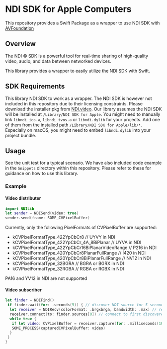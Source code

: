 # NDI SDK for Apple Computers

This repository provides a Swift Package as a wrapper to use NDI SDK with [AVFoundation](https://developer.apple.com/av-foundation/)


## Overview

The NDI &copy; SDK is a powerful tool for real-time sharing of high-quality video, audio, and data between networked devices.

This library provides a wrapper to easily utilize the NDI SDK with Swift.

## SDK Requirements

This library NDI SDK to work as a wrapper. The NDI SDK is however not included in this repository due to their licensing constraints. Please download the installer pkg from [NDI.video](https://ndi.video/for-developers/ndi-sdk/download/). Our library assumes the NDI SDK will be installed at `/Library/NDI SDK for Apple`.
You might need to manually link `libndi_ios.a`, `libndi_tvos.a` or `libndi.dylib` for your projects. Add one of them from the installed path `/Library/NDI SDK for Apple/lib/*`. Especially on macOS, you might need to embed `libndi.dylib` into your project bundle.

## Usage

See the unit test for a typical scenario. We have also included code example in the `Snippets` directory within this repository. Please refer to these for guidance on how to use this library.

### Example

#### Video distributer

```swift
import NDILib
let sender = NDISend(video: true)
sender.send(frame: SOME_CVPixelBuffer) 
```
Currently, only the following PixelFormats of CVPixelBuffer are supported:
 - kCVPixelFormatType_422YpCbCr8 // UYVY in NDI
 - kCVPixelFormatType_422YpCbCr_4A_8BiPlanar // UYVA in NDI
 - kCVPixelFormatType_422YpCbCr16BiPlanarVideoRange // P216 in NDI
 - kCVPixelFormatType_420YpCbCr8PlanarFullRange // I420 in NDI
 - kCVPixelFormatType_420YpCbCr8BiPlanarFullRange // NV12 in NDI
 - kCVPixelFormatType_32BGRA // BGRA or BGRX in NDI
 - kCVPixelFormatType_32RGBA // RGBA or RGBX in NDI

PA16 and YV12 in NDI are not supported

#### Video subscriber
```swift
let finder = NDIFind()
 if finder.wait(for: .seconds(5)) { // discover NDI source for 5 second
  let receiver = NDIRecv(colorFormat: .brgxbrga, bandwidth: .max) // receive color format is BGRA
  receiver.connect(to: finder.sources[0]) // connect to first discovered source
  while true {
   if let video: CVPixelBuffer = receiver.capture(for: .milliseconds(100)) {
   SOME_PROCESS(capturedCVPixelBuffer: video)
  }
 }
}
```
